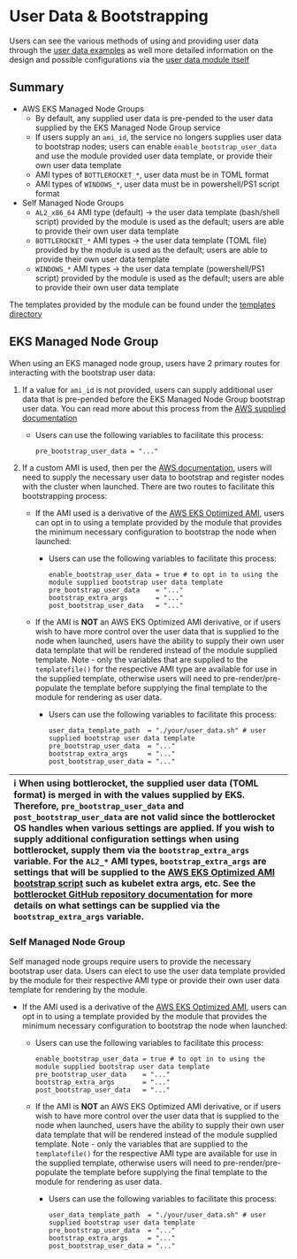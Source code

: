 # User Data & Bootstrapping

Users can see the various methods of using and providing user data through the [user data examples](https://github.com/terraform-aws-modules/terraform-aws-eks/tree/master/examples/user-data) as well more detailed information on the design and possible configurations via the [user data module itself](https://github.com/terraform-aws-modules/terraform-aws-eks/tree/master/modules/_user_data)

## Summary

- AWS EKS Managed Node Groups
  - By default, any supplied user data is pre-pended to the user data supplied by the EKS Managed Node Group service
  - If users supply an `ami_id`, the service no longers supplies user data to bootstrap nodes; users can enable `enable_bootstrap_user_data` and use the module provided user data template, or provide their own user data template
  - AMI types of `BOTTLEROCKET_*`, user data must be in TOML format
  - AMI types of `WINDOWS_*`, user data must be in powershell/PS1 script format
- Self Managed Node Groups
  - `AL2_x86_64` AMI type (default) -> the user data template (bash/shell script) provided by the module is used as the default; users are able to provide their own user data template
  - `BOTTLEROCKET_*` AMI types -> the user data template (TOML file) provided by the module is used as the default; users are able to provide their own user data template
  - `WINDOWS_*` AMI types -> the user data template (powershell/PS1 script) provided by the module is used as the default; users are able to provide their own user data template

The templates provided by the module can be found under the [templates directory](https://github.com/terraform-aws-modules/terraform-aws-eks/tree/master/templates)

## EKS Managed Node Group

When using an EKS managed node group, users have 2 primary routes for interacting with the bootstrap user data:

1. If a value for `ami_id` is not provided, users can supply additional user data that is pre-pended before the EKS Managed Node Group bootstrap user data. You can read more about this process from the [AWS supplied documentation](https://docs.aws.amazon.com/eks/latest/userguide/launch-templates.html#launch-template-user-data)

   - Users can use the following variables to facilitate this process:

     ```hcl
     pre_bootstrap_user_data = "..."
     ```

2. If a custom AMI is used, then per the [AWS documentation](https://docs.aws.amazon.com/eks/latest/userguide/launch-templates.html#launch-template-custom-ami), users will need to supply the necessary user data to bootstrap and register nodes with the cluster when launched. There are two routes to facilitate this bootstrapping process:
   - If the AMI used is a derivative of the [AWS EKS Optimized AMI](https://github.com/awslabs/amazon-eks-ami), users can opt in to using a template provided by the module that provides the minimum necessary configuration to bootstrap the node when launched:
     - Users can use the following variables to facilitate this process:

       ```hcl
       enable_bootstrap_user_data = true # to opt in to using the module supplied bootstrap user data template
       pre_bootstrap_user_data    = "..."
       bootstrap_extra_args       = "..."
       post_bootstrap_user_data   = "..."
       ```

   - If the AMI is **NOT** an AWS EKS Optimized AMI derivative, or if users wish to have more control over the user data that is supplied to the node when launched, users have the ability to supply their own user data template that will be rendered instead of the module supplied template. Note - only the variables that are supplied to the `templatefile()` for the respective AMI type are available for use in the supplied template, otherwise users will need to pre-render/pre-populate the template before supplying the final template to the module for rendering as user data.
     - Users can use the following variables to facilitate this process:

       ```hcl
       user_data_template_path  = "./your/user_data.sh" # user supplied bootstrap user data template
       pre_bootstrap_user_data  = "..."
       bootstrap_extra_args     = "..."
       post_bootstrap_user_data = "..."
       ```

| ℹ️ When using bottlerocket, the supplied user data (TOML format) is merged in with the values supplied by EKS. Therefore, `pre_bootstrap_user_data` and `post_bootstrap_user_data` are not valid since the bottlerocket OS handles when various settings are applied. If you wish to supply additional configuration settings when using bottlerocket, supply them via the `bootstrap_extra_args` variable. For the `AL2_*` AMI types, `bootstrap_extra_args` are settings that will be supplied to the [AWS EKS Optimized AMI bootstrap script](https://github.com/awslabs/amazon-eks-ami/blob/master/files/bootstrap.sh#L14) such as kubelet extra args, etc. See the [bottlerocket GitHub repository documentation](https://github.com/bottlerocket-os/bottlerocket#description-of-settings) for more details on what settings can be supplied via the `bootstrap_extra_args` variable. |
| :---------------------------------------------------------------------------------------------------------------------------------------------------------------------------------------------------------------------------------------------------------------------------------------------------------------------------------------------------------------------------------------------------------------------------------------------------------------------------------------------------------------------------------------------------------------------------------------------------------------------------------------------------------------------------------------------------------------------------------------------------------------------------------------------------------------------------------------------------------------------------------------------------------------------------------------------- |

### Self Managed Node Group

Self managed node groups require users to provide the necessary bootstrap user data. Users can elect to use the user data template provided by the module for their respective AMI type or provide their own user data template for rendering by the module.

- If the AMI used is a derivative of the [AWS EKS Optimized AMI](https://github.com/awslabs/amazon-eks-ami), users can opt in to using a template provided by the module that provides the minimum necessary configuration to bootstrap the node when launched:
  - Users can use the following variables to facilitate this process:

    ```hcl
    enable_bootstrap_user_data = true # to opt in to using the module supplied bootstrap user data template
    pre_bootstrap_user_data    = "..."
    bootstrap_extra_args       = "..."
    post_bootstrap_user_data   = "..."
    ```

  - If the AMI is **NOT** an AWS EKS Optimized AMI derivative, or if users wish to have more control over the user data that is supplied to the node when launched, users have the ability to supply their own user data template that will be rendered instead of the module supplied template. Note - only the variables that are supplied to the `templatefile()` for the respective AMI type are available for use in the supplied template, otherwise users will need to pre-render/pre-populate the template before supplying the final template to the module for rendering as user data.
    - Users can use the following variables to facilitate this process:

      ```hcl
      user_data_template_path  = "./your/user_data.sh" # user supplied bootstrap user data template
      pre_bootstrap_user_data  = "..."
      bootstrap_extra_args     = "..."
      post_bootstrap_user_data = "..."
      ```
